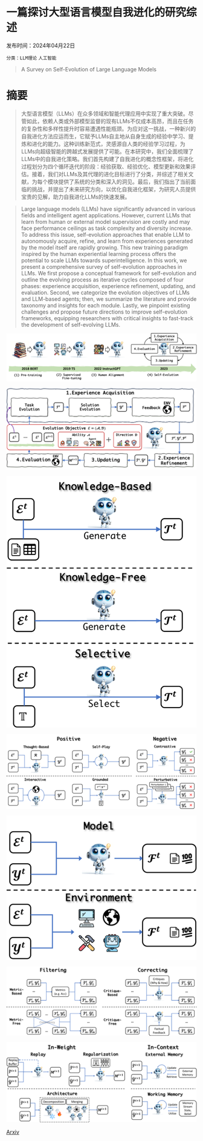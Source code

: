 # 一篇探讨大型语言模型自我进化的研究综述

发布时间：2024年04月22日

`分类：LLM理论` `人工智能`

> A Survey on Self-Evolution of Large Language Models

# 摘要

> 大型语言模型（LLMs）在众多领域和智能代理应用中实现了重大突破。尽管如此，依赖人类或外部模型监督的现有LLMs不仅成本高昂，而且在任务的复杂性和多样性提升时容易遭遇性能瓶颈。为应对这一挑战，一种新兴的自我进化方法应运而生，它赋予LLMs自主地从自身生成的经验中学习、提炼和进化的能力。这种训练新范式，灵感源自人类的经验学习过程，为LLMs向超级智能的跨越式发展提供了可能。在本研究中，我们全面梳理了LLMs中的自我进化策略。我们首先构建了自我进化的概念性框架，将进化过程划分为四个循环迭代的阶段：经验获取、经验优化、模型更新和效果评估。接着，我们对LLMs及其代理的进化目标进行了分类，并综述了相关文献，为每个模块提供了系统的分类和深入的洞见。最后，我们指出了当前面临的挑战，并提出了未来研究方向，以优化自我进化框架，为研究人员提供宝贵的见解，助力自我进化LLMs的快速发展。

> Large language models (LLMs) have significantly advanced in various fields and intelligent agent applications. However, current LLMs that learn from human or external model supervision are costly and may face performance ceilings as task complexity and diversity increase. To address this issue, self-evolution approaches that enable LLM to autonomously acquire, refine, and learn from experiences generated by the model itself are rapidly growing. This new training paradigm inspired by the human experiential learning process offers the potential to scale LLMs towards superintelligence. In this work, we present a comprehensive survey of self-evolution approaches in LLMs. We first propose a conceptual framework for self-evolution and outline the evolving process as iterative cycles composed of four phases: experience acquisition, experience refinement, updating, and evaluation. Second, we categorize the evolution objectives of LLMs and LLM-based agents; then, we summarize the literature and provide taxonomy and insights for each module. Lastly, we pinpoint existing challenges and propose future directions to improve self-evolution frameworks, equipping researchers with critical insights to fast-track the development of self-evolving LLMs.

![一篇探讨大型语言模型自我进化的研究综述](../../../paper_images/2404.14387/x1.png)

![一篇探讨大型语言模型自我进化的研究综述](../../../paper_images/2404.14387/x2.png)

![一篇探讨大型语言模型自我进化的研究综述](../../../paper_images/2404.14387/x3.png)

![一篇探讨大型语言模型自我进化的研究综述](../../../paper_images/2404.14387/x4.png)

![一篇探讨大型语言模型自我进化的研究综述](../../../paper_images/2404.14387/x5.png)

![一篇探讨大型语言模型自我进化的研究综述](../../../paper_images/2404.14387/x6.png)

![一篇探讨大型语言模型自我进化的研究综述](../../../paper_images/2404.14387/x7.png)

[Arxiv](https://arxiv.org/abs/2404.14387)